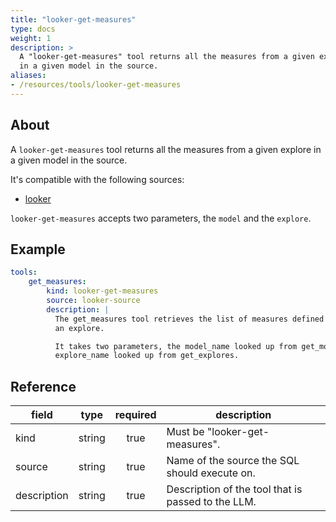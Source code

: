 ```yaml
---
title: "looker-get-measures"
type: docs
weight: 1
description: >
  A "looker-get-measures" tool returns all the measures from a given explore
  in a given model in the source.
aliases:
- /resources/tools/looker-get-measures
---
```


## About

A `looker-get-measures` tool returns all the measures from a given explore
in a given model in the source.

It's compatible with the following sources:

- [looker](../../sources/looker.md)

`looker-get-measures` accepts two parameters, the `model` and the `explore`.

## Example

```yaml
tools:
    get_measures:
        kind: looker-get-measures
        source: looker-source
        description: |
          The get_measures tool retrieves the list of measures defined in
          an explore.

          It takes two parameters, the model_name looked up from get_models and the
          explore_name looked up from get_explores.
```

## Reference

| **field**   |                  **type**                  | **required** | **description**                                                                                  |
|-------------|:------------------------------------------:|:------------:|--------------------------------------------------------------------------------------------------|
| kind        |                   string                   |     true     | Must be "looker-get-measures".                                                                   |
| source      |                   string                   |     true     | Name of the source the SQL should execute on.                                                    |
| description |                   string                   |     true     | Description of the tool that is passed to the LLM.                                               |
